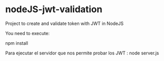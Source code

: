 # nodeJS-jwt-validation
Project to create and validate token with JWT in NodeJS

You need to execute:

  npm install
  
Para ejecutar el servidor que nos permite probar los JWT :
  node server.js
